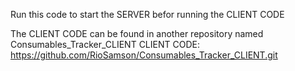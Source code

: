 Run this code to start the SERVER befor running the CLIENT CODE

The CLIENT CODE can be found in another repository named Consumables_Tracker_CLIENT
CLIENT CODE: https://github.com/RioSamson/Consumables_Tracker_CLIENT.git
